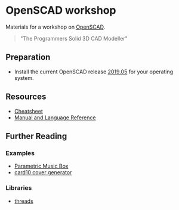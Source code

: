 # OpenSCAD workshop
Materials for a workshop on [OpenSCAD](https://www.openscad.org/).

 > "The Programmers Solid 3D CAD Modeller"

## Preparation

* Install the current OpenSCAD release [2019.05](https://www.openscad.org/downloads.html) for your operating system.

## Resources

* [Cheatsheet](https://www.openscad.org/cheatsheet/index.html)
* [Manual and Language Reference](https://en.wikibooks.org/wiki/OpenSCAD_User_Manual)

## Further Reading

### Examples

* [Parametric Music Box](https://www.thingiverse.com/thing:53235)
* [card10 cover generator](https://card10-cover.0x1b.de/)

### Libraries

* [threads](http://dkprojects.net/openscad-threads/)
